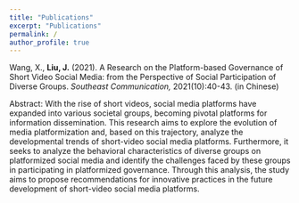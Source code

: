 ```yaml
---
title: "Publications"
excerpt: "Publications"
permalink: /
author_profile: true
---
```


Wang, X., **Liu, J.** (2021). A Research on the Platform-based Governance of Short Video Social Media: from the Perspective of Social Participation of Diverse Groups. _Southeast Communication,_ 2021(10):40-43. (in Chinese)

Abstract: With the rise of short videos, social media platforms have expanded into various societal groups, becoming pivotal platforms for information dissemination. This research aims to explore the evolution of media platformization and, based on this trajectory, analyze the developmental trends of short-video social media platforms. Furthermore, it seeks to analyze the behavioral characteristics of diverse groups on platformized social media and identify the challenges faced by these groups in participating in platformized governance. Through this analysis, the study aims to propose recommendations for innovative practices in the future development of short-video social media platforms.
